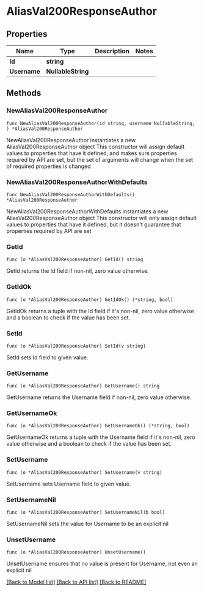 # AliasVal200ResponseAuthor

## Properties

Name | Type | Description | Notes
------------ | ------------- | ------------- | -------------
**Id** | **string** |  | 
**Username** | **NullableString** |  | 

## Methods

### NewAliasVal200ResponseAuthor

`func NewAliasVal200ResponseAuthor(id string, username NullableString, ) *AliasVal200ResponseAuthor`

NewAliasVal200ResponseAuthor instantiates a new AliasVal200ResponseAuthor object
This constructor will assign default values to properties that have it defined,
and makes sure properties required by API are set, but the set of arguments
will change when the set of required properties is changed

### NewAliasVal200ResponseAuthorWithDefaults

`func NewAliasVal200ResponseAuthorWithDefaults() *AliasVal200ResponseAuthor`

NewAliasVal200ResponseAuthorWithDefaults instantiates a new AliasVal200ResponseAuthor object
This constructor will only assign default values to properties that have it defined,
but it doesn't guarantee that properties required by API are set

### GetId

`func (o *AliasVal200ResponseAuthor) GetId() string`

GetId returns the Id field if non-nil, zero value otherwise.

### GetIdOk

`func (o *AliasVal200ResponseAuthor) GetIdOk() (*string, bool)`

GetIdOk returns a tuple with the Id field if it's non-nil, zero value otherwise
and a boolean to check if the value has been set.

### SetId

`func (o *AliasVal200ResponseAuthor) SetId(v string)`

SetId sets Id field to given value.


### GetUsername

`func (o *AliasVal200ResponseAuthor) GetUsername() string`

GetUsername returns the Username field if non-nil, zero value otherwise.

### GetUsernameOk

`func (o *AliasVal200ResponseAuthor) GetUsernameOk() (*string, bool)`

GetUsernameOk returns a tuple with the Username field if it's non-nil, zero value otherwise
and a boolean to check if the value has been set.

### SetUsername

`func (o *AliasVal200ResponseAuthor) SetUsername(v string)`

SetUsername sets Username field to given value.


### SetUsernameNil

`func (o *AliasVal200ResponseAuthor) SetUsernameNil(b bool)`

 SetUsernameNil sets the value for Username to be an explicit nil

### UnsetUsername
`func (o *AliasVal200ResponseAuthor) UnsetUsername()`

UnsetUsername ensures that no value is present for Username, not even an explicit nil

[[Back to Model list]](../README.md#documentation-for-models) [[Back to API list]](../README.md#documentation-for-api-endpoints) [[Back to README]](../README.md)


